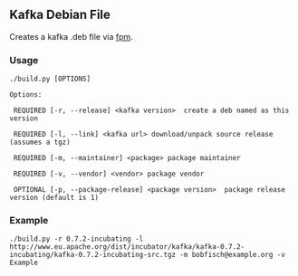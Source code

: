 ## Kafka Debian File ##

Creates a kafka .deb file via [fpm](https://github.com/jordansissel/fpm/wiki).

### Usage

    ./build.py [OPTIONS]

    Options:

     REQUIRED [-r, --release] <kafka version>  create a deb named as this version

     REQUIRED [-l, --link] <kafka url> download/unpack source release (assumes a tgz)

     REQUIRED [-m, --maintainer] <package> package maintainer

     REQUIRED [-v, --vendor] <vendor> package vendor

     OPTIONAL [-p, --package-release] <package version>  package release version (default is 1)

### Example

    ./build.py -r 0.7.2-incubating -l http://www.eu.apache.org/dist/incubator/kafka/kafka-0.7.2-incubating/kafka-0.7.2-incubating-src.tgz -m bobfisch@example.org -v Example

